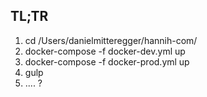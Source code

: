 ## TL;TR
1. cd /Users/danielmitteregger/hannih-com/
2. docker-compose -f docker-dev.yml up
3. docker-compose -f docker-prod.yml up
4. gulp
5. .... ?
